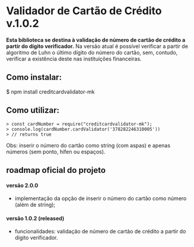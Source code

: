 # Validador de Cartão de Crédito v.1.0.2

**Esta biblioteca se destina à validação de número de cartão de crédito a partir do dígito verificador.**  Na versão atual é possível verificar a partir de algoritmo de Luhn o último dígito do número do cartão, sem, contudo, verificar a existência deste nas instituições financeiras.

## Como instalar:

$  npm install creditcardvalidator-mk

## Como utilizar:

    > const cardNumber = require("creditcardvalidator-mk");
    > console.log(cardNumber.cardValidator('378282246310005'))
    > // returns true

Obs: inserir o número do cartão como string (com aspas) e apenas números (sem ponto, hífen ou espaços).

## roadmap oficial do projeto

#### versão 2.0.0 

-   implementação da opção de inserir o número do cartão como número (além de string);

#### versão 1.0.2 (released)

-   funcionalidades: validação de número de cartão de crédito a partir do dígito verificador.